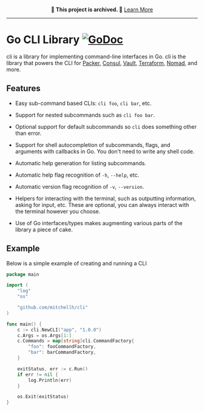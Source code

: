 <center>
<strong>🚨 This project is archived. 🚨</strong> <a href="https://gist.github.com/mitchellh/90029601268e59a29e64e55bab1c5bdc">Learn More</a>
</center>

<hr> 

# Go CLI Library [![GoDoc](https://godoc.org/github.com/mitchellh/cli?status.png)](https://pkg.go.dev/github.com/mitchellh/cli)

cli is a library for implementing command-line interfaces in Go.
cli is the library that powers the CLI for
[Packer](https://github.com/mitchellh/packer),
[Consul](https://github.com/hashicorp/consul),
[Vault](https://github.com/hashicorp/vault),
[Terraform](https://github.com/hashicorp/terraform),
[Nomad](https://github.com/hashicorp/nomad), and more.

## Features

* Easy sub-command based CLIs: `cli foo`, `cli bar`, etc.

* Support for nested subcommands such as `cli foo bar`.

* Optional support for default subcommands so `cli` does something
  other than error.

* Support for shell autocompletion of subcommands, flags, and arguments
  with callbacks in Go. You don't need to write any shell code.

* Automatic help generation for listing subcommands.

* Automatic help flag recognition of `-h`, `--help`, etc.

* Automatic version flag recognition of `-v`, `--version`.

* Helpers for interacting with the terminal, such as outputting information,
  asking for input, etc. These are optional, you can always interact with the
  terminal however you choose.

* Use of Go interfaces/types makes augmenting various parts of the library a
  piece of cake.

## Example

Below is a simple example of creating and running a CLI

```go
package main

import (
	"log"
	"os"

	"github.com/mitchellh/cli"
)

func main() {
	c := cli.NewCLI("app", "1.0.0")
	c.Args = os.Args[1:]
	c.Commands = map[string]cli.CommandFactory{
		"foo": fooCommandFactory,
		"bar": barCommandFactory,
	}

	exitStatus, err := c.Run()
	if err != nil {
		log.Println(err)
	}

	os.Exit(exitStatus)
}
```

